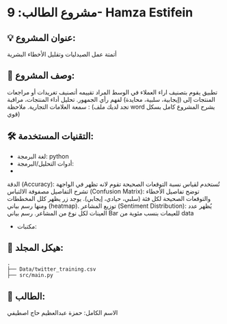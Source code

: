 # مشروع الطالب: 9- Hamza Estifein

## 💡 عنوان المشروع:

أتمتة عمل الصيدليات وتقليل الأخطاء البشرية

## 📝 وصف المشروع:

تطبيق يقوم بتصنيف اراء العملاء في الوسط المراد تقييمه 
أتصنيف تغريدات أو مراجعات المنتجات إلى (إيجابية، سلبية، محايدة) لفهم رأي الجمهور.
تحليل أداء المنتجات، مراقبة سمعة العلامات التجارية.
ملاحظة : (تجد لديك ملف word يشرح المشروع كامل بسكل قوي)
## 🛠️ التقنيات المستخدمة:

- لغة البرمجة: python
- أدوات التحليل/البرمجة:
- 
 الدقة (Accuracy):
تُستخدم لقياس نسبة التوقعات الصحيحة تقوم لانه تظهر في الواجهة تشرح التفاصيل 
مصفوفة الالتباس (Confusion Matrix):
توضح تفاصيل الأخطاء والتوقعات الصحيحة لكل فئة (سلبي، حيادي، إيجابي).
يوجد زر يظهر كلل المخططات ومنها رسم بياني (heatmap).
توزيع المشاعر (Sentiment Distribution):
يُظهر عدد العينات لكل نوع من المشاعر.
رسم بياني Bar للعيمات بنسب مئوية من data
- مكتبات:

## 📁 هيكل المجلد:
```plaintext
.
├── Data/twitter_training.csv
├── src/main.py
```

## 👤 الطالب:
الاسم الكامل: حمزة عبدالعظيم حاج اصطيفي 
